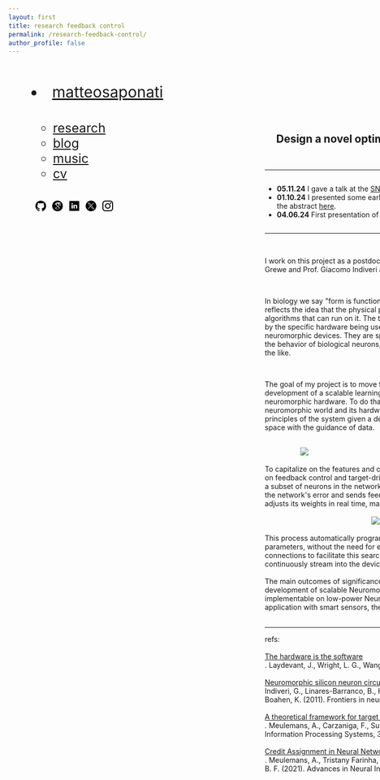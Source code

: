 ```yaml
---
layout: first
title: research feedback control
permalink: /research-feedback-control/
author_profile: false
---
```


<style>
  /* Default styles for desktop */
  .wrapper {
    display: flex;
    flex-wrap: nowrap;
    align-items: flex-start;
    justify-content: space-between;
    margin: 5px;
  }
  .left-column {
    flex: 0 0 400px;
    padding: 40px;
  }
  .right-column {
    flex: 1 0 700px;
    padding: 20px;
    display: flex;
    flex-direction: column; /* Stack children vertically */
    /*align-items: flex-end; /* Align children to the right */
  }
  .right-column img {
    width: 100%;
    height: auto;
    object-fit: cover;
  }
  
  /* Mobile styles */
  @media (max-width: 600px) {
    .wrapper {
      flex-direction: column;
    }
    .left-column, .right-column {
      max-width: 100%;
      flex-basis: 100%;
    }
    .right-column img {
      width: 100%; /* Full width */
    }
    nav ul {
      text-align: center;
    }
    nav li {
      display: inline-block;
      margin-right: 10px; /* Adjust as needed */
    }
    footer {
      margin-top: 50px;
    }
  }
</style>

<div class="wrapper">
  <!-- Left column for navigation and about text -->
  <div class="left-column">
    <nav style="font-size: 30px; margin: 0;">
    <li><a href="https://matteosaponati.github.io/">matteosaponati</a></li></nav>
    <p style="margin-bottom:1cm;"></p>
    <nav style="font-size: 25px; margin-top: 20px;">
      <ul style="list-style: none; padding: 0;">
      <ul class="link-list">
        <li><a href="https://matteosaponati.github.io/research">research</a></li>
        <li><a href="https://matteosaponati.github.io/year-archive/">blog</a></li>
        <li><a href="https://matteosaponati.github.io/music">music</a></li>
        <li><a href="/files/cv.pdf">cv</a></li>
      </ul>
      </ul>
    </nav>
    <p style="margin-bottom:1cm;"></p>
    <a href="https://github.com/matteosaponati" target="_blank"><span style="display: inline-block; vertical-align: middle; margin-left: 8px;"><img src="/images/general/github_icon.png" alt="Icon" style="width: 1.5em; height: 1.5em;"></span></a>
    <a href="https://scholar.google.com/citations?user=kF4valcAAAAJ" target="_blank"><span style="display: inline-block; vertical-align: middle; margin-left: 8px;"><img src="/images/general/scholar_icon_circle.png" alt="Icon" style="width: 1.5em; height: 1.5em;"></span></a>
    <a href="https://www.linkedin.com/in/matteosaponati/" target="_blank"><span style="display: inline-block; vertical-align: middle; margin-left: 8px;"><img src="/images/general/linkedin_icon.png" alt="Icon" style="width: 1.5em; height: 1.5em;"></span></a>  
    <a href="https://twitter.com/matteosaponati" target="_blank"><span style="display: inline-block; vertical-align: middle; margin-left: 8px;"><img src="/images/general/x_icon.png" alt="Icon" style="width: 1.5em; height: 1.5em;"></span></a>
    <a href="https://www.instagram.com/matteosaponati/" target="_blank"><span style="display: inline-block; vertical-align: middle; margin-left: 8px;"><img src="/images/general/instagram_icon.png" alt="Icon" style="width: 1.5em; height: 1.5em;"></span></a>  
  
  </div>
  <!-- Right column for the featured image -->
  <div class="right-column">
<div style="flex: 1; padding: 20px; position: relative;">
    <div style="text-align: right; padding-bottom: 10px;">

  </div>
  </div>

  <p style="font-size: 18px; margin-top: 20px;">
  <div style="text-align: center;">
    <h2>Design a novel optimization algorithm for neuromorphic devices</h2> 
  </div>
  <br>

  <hr>
  <div class="news-container">
        <ul>
            <li>
                <strong>05.11.24</strong>
                I gave a talk at the <a href="https://snufa.net" target="_blank">SNUFA Workshop 2024</a> (online). You can find the video of my talk <a href="https://youtu.be/PrkDW28eVko?si=5RDFx0RwuQt-GS02" target="_blank">here</a>.
            </li>
            <li>
                <strong>01.10.24</strong>
                I presented some early results at the <a href="https://bernstein-network.de/bernstein-conference/" target="_blank">Bernstein 2024</a> in Frankfurt Am Main (DE). You can find the abstract <a href="https://abstracts.g-node.org/abstracts/74509039-7adb-434e-94db-748438925263" target="_blank">here</a>.
            </li>
            <li>
                <strong>04.06.24</strong>
                First presentation of the project at the <a href="https://www.icnce-2024.de" target="_blank">ICNCE Conference 2024</a> in Aachen (DE).
            </li>
        </ul>
    </div>
    <hr>
  
  <br>

  I work on this project as a postdoctoral research scientist at ETH Zürich. I am working with Prof. Benjamin Grewe and Prof. Giacomo Indiveri at the Institute of Neuroinformatics (ETH/UZH). 
  <br><br>

  In biology we say "form is function," and in computing, we say "the hardware is the software." This reflects the idea that the physical properties and limitations of hardware significantly shape the algorithms that can run on it. The transmission, processing, and storage of information are all influenced by the specific hardware being used. In this project, I work with a specific hardware: mixed-signals neuromorphic devices. They are special-purpose, low-power silicon integrated circuits designed to mimic the behavior of biological neurons, with built-in computations and simple learning rules, e.g. STPD and the like.
  <br><br>

  The goal of my project is to move forward simple, hard-coded computations and advance the development of a scalable learning algorithm, inspired by biological processes, and compatible with neuromorphic hardware. To do that, I adapt the Machine Learning concepts of search and learning to the neuromorphic world and its hardware properties. I define the architecture and the self-organization principles of the system given a defined objective, and I let the optimizer search in the configuration space with the guidance of data. 
  <br><br>

  <div style="text-align: center;">
    <img 
    src="../images/projects/feedback-control-algorithm/network-architecture.png" 
    alt="Description of the image"
    style="display: block; margin: 0 auto; max-width: 80%; height: auto;">
  </div>

  <br>
  To capitalize on the features and characteristics of neuromorphic devices, I develop an optimizer based on feedback control and target-driven learning. In this approach, a control system monitors the activity of a subset of neurons in the network and compares it to a desired target activity. The controller computes the network's error and sends feedback spikes to guide its activity toward the target. Each neuron then adjusts its weights in real time, making proportional changes based on the feedback it receives. 
   <br><br>

  <div style="text-align: center;">
    <img 
    src="../images/projects/feedback-control-algorithm/learning-rule.png" 
    alt="Description of the image"
    style="display: block; margin: 0 auto; max-width: 40%; height: auto;">
  </div>

  <br>
  This process automatically programs the device by searching for the optimal targets and trainable parameters, without the need for explicit gradient computation. It leverages finely-tuned recurrent connections to facilitate this search. The optimization happens online, adjusting in real time as inputs continuously stream into the device.
  <br><br>
  The main outcomes of significance of this project is to connect several lines of research and support the development of scalable Neuromorphic chips that are achieve high performances while being implementable on low-power Neuromorphic processors. The success of this project opens to door for application with smart sensors, the Internet-Of-Things, robotics, self-driving cars, among others.  
  <br><br>

  <hr>
  refs:
  <br><br>
  <a href="https://www.cell.com/neuron/abstract/S0896-6273(23)00878-4" target="_blank">The hardware is the software</a>. 
  Laydevant, J., Wright, L. G., Wang, T., & McMahon, P. L. (2024). Neuron, 112(2), 180-183.
  <br><br>
  <a href="https://doi.org/10.3389/fnins.2011.00073" target="_blank">Neuromorphic silicon neuron circuits</a>
  Indiveri, G., Linares-Barranco, B., Hamilton, T. J., Schaik, A. V., Etienne-Cummings, R., Delbruck, T., ... & Boahen, K. (2011). Frontiers in neuroscience, 5, 73.
  <br><br>
  <a href="https://proceedings.neurips.cc/paper_files/paper/2020/hash/e7a425c6ece20cbc9056f98699b53c6f-Abstract.html" target="_blank">A theoretical framework for target propagation</a>. 
  Meulemans, A., Carzaniga, F., Suykens, J., Sacramento, J., & Grewe, B. F. (2020). Advances in Neural Information Processing Systems, 33, 20024-20036.
  <br><br>
  <a href="https://proceedings.neurips.cc/paper/2021/hash/25048eb6a33209cb5a815bff0cf6887c-Abstract.html" target="_blank">Credit Assignment in Neural Networks through Deep Feedback Control</a>. Meulemans, A., Tristany Farinha, M., García Ordóñez, J., Vilimelis Aceituno, P., Sacramento, J., & Grewe, B. F. (2021). Advances in Neural Information Processing Systems, 34, 4674-4687.
  
